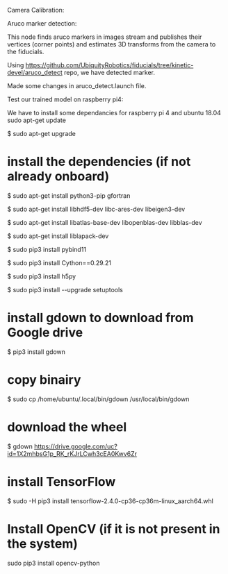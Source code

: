



Camera Calibration:




Aruco marker detection:

This node finds aruco markers in images stream and publishes their vertices (corner points) and estimates 3D transforms from the camera to the fiducials.

Using https://github.com/UbiquityRobotics/fiducials/tree/kinetic-devel/aruco_detect repo, we have detected marker.

Made some changes in aruco_detect.launch file.




Test our trained model on raspberry pi4:

We have to install some dependancies for raspberry pi 4 and ubuntu 18.04
sudo apt-get update

$ sudo apt-get upgrade

# install the dependencies (if not already onboard)
$ sudo apt-get install python3-pip gfortran

$ sudo apt-get install libhdf5-dev libc-ares-dev libeigen3-dev

$ sudo apt-get install libatlas-base-dev libopenblas-dev libblas-dev

$ sudo apt-get install liblapack-dev

$ sudo pip3 install pybind11

$ sudo pip3 install Cython==0.29.21

$ sudo pip3 install h5py

$ sudo pip3 install --upgrade setuptools

# install gdown to download from Google drive

$ pip3 install gdown

# copy binairy

$ sudo cp /home/ubuntu/.local/bin/gdown /usr/local/bin/gdown

# download the wheel

$ gdown https://drive.google.com/uc?id=1X2mhbsG1p_RK_rKJrLCwh3cEA0Kwv6Zr

# install TensorFlow 

$ sudo -H pip3 install tensorflow-2.4.0-cp36-cp36m-linux_aarch64.whl

# Install OpenCV (if it is not present in the system)

sudo pip3 install opencv-python








